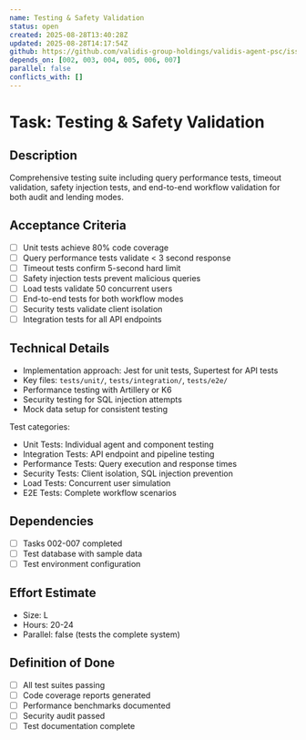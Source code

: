 ```yaml
---
name: Testing & Safety Validation
status: open
created: 2025-08-28T13:40:28Z
updated: 2025-08-28T14:17:54Z
github: https://github.com/validis-group-holdings/validis-agent-psc/issues/9
depends_on: [002, 003, 004, 005, 006, 007]
parallel: false
conflicts_with: []
---
```


# Task: Testing & Safety Validation

## Description
Comprehensive testing suite including query performance tests, timeout validation, safety injection tests, and end-to-end workflow validation for both audit and lending modes.

## Acceptance Criteria
- [ ] Unit tests achieve 80% code coverage
- [ ] Query performance tests validate < 3 second response
- [ ] Timeout tests confirm 5-second hard limit
- [ ] Safety injection tests prevent malicious queries
- [ ] Load tests validate 50 concurrent users
- [ ] End-to-end tests for both workflow modes
- [ ] Security tests validate client isolation
- [ ] Integration tests for all API endpoints

## Technical Details
- Implementation approach: Jest for unit tests, Supertest for API tests
- Key files: `tests/unit/`, `tests/integration/`, `tests/e2e/`
- Performance testing with Artillery or K6
- Security testing for SQL injection attempts
- Mock data setup for consistent testing

Test categories:
- Unit Tests: Individual agent and component testing
- Integration Tests: API endpoint and pipeline testing
- Performance Tests: Query execution and response times
- Security Tests: Client isolation, SQL injection prevention
- Load Tests: Concurrent user simulation
- E2E Tests: Complete workflow scenarios

## Dependencies
- [ ] Tasks 002-007 completed
- [ ] Test database with sample data
- [ ] Test environment configuration

## Effort Estimate
- Size: L
- Hours: 20-24
- Parallel: false (tests the complete system)

## Definition of Done
- [ ] All test suites passing
- [ ] Code coverage reports generated
- [ ] Performance benchmarks documented
- [ ] Security audit passed
- [ ] Test documentation complete
